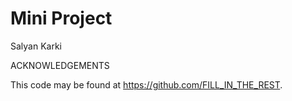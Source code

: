 # Mini Project 

Salyan Karki

ACKNOWLEDGEMENTS

This code may be found at <https://github.com/FILL_IN_THE_REST>.
